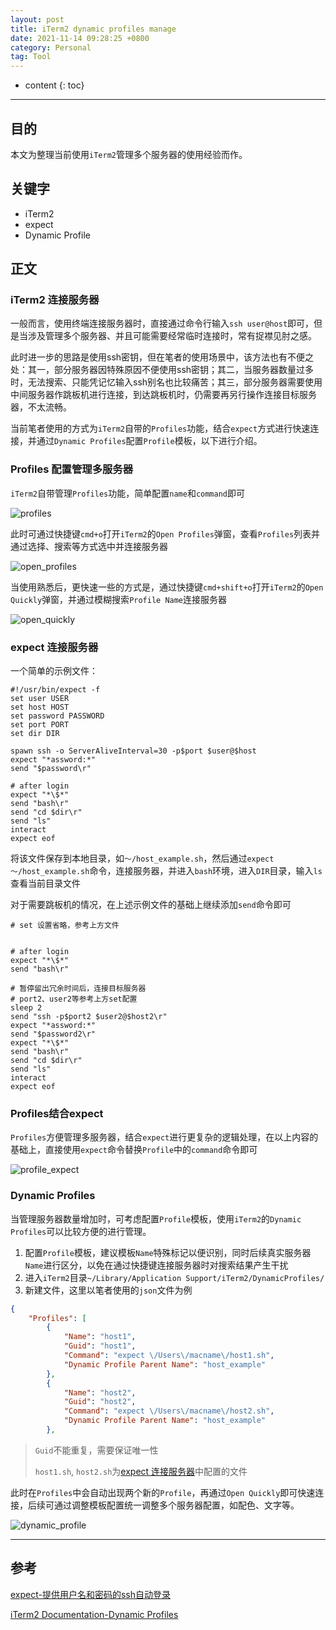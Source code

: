 ```yaml
---
layout: post
title: iTerm2 dynamic profiles manage
date: 2021-11-14 09:28:25 +0800
category: Personal
tag: Tool
---
```


* content
{: toc}
---

## 目的

本文为整理当前使用`iTerm2`管理多个服务器的使用经验而作。

## 关键字

- iTerm2
- expect
- Dynamic Profile

## 正文

### iTerm2 连接服务器

一般而言，使用终端连接服务器时，直接通过命令行输入`ssh user@host`即可，但是当涉及管理多个服务器、并且可能需要经常临时连接时，常有捉襟见肘之感。

此时进一步的思路是使用ssh密钥，但在笔者的使用场景中，该方法也有不便之处：其一，部分服务器因特殊原因不便使用ssh密钥；其二，当服务器数量过多时，无法搜索、只能凭记忆输入ssh别名也比较痛苦；其三，部分服务器需要使用中间服务器作跳板机进行连接，到达跳板机时，仍需要再另行操作连接目标服务器，不太流畅。

当前笔者使用的方式为`iTerm2`自带的`Profiles`功能，结合`expect`方式进行快速连接，并通过`Dynamic Profiles`配置`Profile`模板，以下进行介绍。

### Profiles 配置管理多服务器

`iTerm2`自带管理`Profiles`功能，简单配置`name`和`command`即可

![profiles](/assets/profiles.png)

此时可通过快捷键`cmd+o`打开`iTerm2`的`Open Profiles`弹窗，查看`Profiles`列表并通过选择、搜索等方式选中并连接服务器

![open_profiles](/assets/open_profiles.png)

当使用熟悉后，更快速一些的方式是，通过快捷键`cmd+shift+o`打开`iTerm2`的`Open Quickly`弹窗，并通过模糊搜索`Profile Name`连接服务器

![open_quickly](/assets/open_quickly.png)

### expect 连接服务器

一个简单的示例文件：
```shell
#!/usr/bin/expect -f
set user USER
set host HOST
set password PASSWORD
set port PORT
set dir DIR

spawn ssh -o ServerAliveInterval=30 -p$port $user@$host
expect "*assword:*"
send "$password\r"

# after login
expect "*\$*"
send "bash\r"
send "cd $dir\r"
send "ls"
interact
expect eof
```

将该文件保存到本地目录，如`～/host_example.sh`，然后通过`expect ～/host_example.sh`命令，连接服务器，并进入`bash`环境，进入`DIR`目录，输入`ls`查看当前目录文件

对于需要跳板机的情况，在上述示例文件的基础上继续添加`send`命令即可
```shell
# set 设置省略，参考上方文件


# after login
expect "*\$*"
send "bash\r"

# 暂停留出冗余时间后，连接目标服务器
# port2、user2等参考上方set配置
sleep 2
send "ssh -p$port2 $user2@$host2\r"
expect "*assword:*"
send "$password2\r"
expect "*\$*"
send "bash\r"
send "cd $dir\r"
send "ls"
interact
expect eof
```

### Profiles结合expect

`Profiles`方便管理多服务器，结合`expect`进行更复杂的逻辑处理，在以上内容的基础上，直接使用`expect`命令替换`Profile`中的`command`命令即可

![profile_expect](/assets/profile_expect.png)

### Dynamic Profiles

当管理服务器数量增加时，可考虑配置`Profile`模板，使用`iTerm2`的`Dynamic Profiles`可以比较方便的进行管理。

1. 配置`Profile`模板，建议模板`Name`特殊标记以便识别，同时后续真实服务器`Name`进行区分，以免在通过快捷键连接服务器时对搜索结果产生干扰
2. 进入`iTerm2`目录`~/Library/Application Support/iTerm2/DynamicProfiles/`
3. 新建文件，这里以笔者使用的`json`文件为例
```json
{
    "Profiles": [
        {
            "Name": "host1",
            "Guid": "host1",
            "Command": "expect \/Users\/macname\/host1.sh",
            "Dynamic Profile Parent Name": "host_example"
        },
        {
            "Name": "host2",
            "Guid": "host2",
            "Command": "expect \/Users\/macname\/host2.sh",
            "Dynamic Profile Parent Name": "host_example"
        },
```

> `Guid`不能重复，需要保证唯一性
>
> `host1.sh`, `host2.sh`为[expect 连接服务器](#expect-连接服务器)中配置的文件

此时在`Profiles`中会自动出现两个新的`Profile`，再通过`Open Quickly`即可快速连接，后续可通过调整模板配置统一调整多个服务器配置，如配色、文字等。

![dynamic_profile](/assets/dynamic_profile.png)

---

## 参考

[expect-提供用户名和密码的ssh自动登录](https://www.cxyzjd.com/article/gyxinguan/75089041)

[iTerm2 Documentation-Dynamic Profiles](https://iterm2.com/documentation-dynamic-profiles.html)
